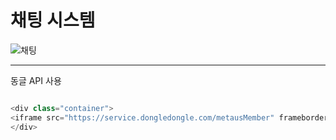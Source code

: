 # 채팅 시스템

![채팅](https://user-images.githubusercontent.com/105349816/182618792-5bd6fcc4-1b47-4c33-8910-df671824a80b.JPG)

***

동글 API 사용 

```java

<div class="container">
<iframe src="https://service.dongledongle.com/metausMember" frameborder="0" width="100%" height="800vh"></iframe>
</div>

```
